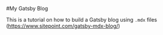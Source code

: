 #My Gatsby Blog

This is a tutorial on how to build a Gatsby blog using `.mdx` files (https://www.sitepoint.com/gatsby-mdx-blog/)